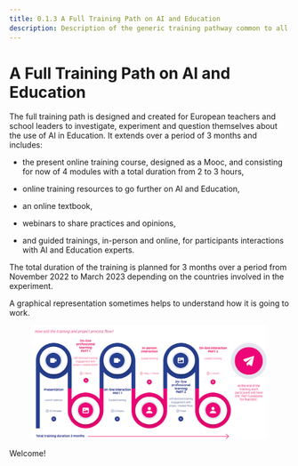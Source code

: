 ```yaml
---
title: 0.1.3 A Full Training Path on AI and Education
description: Description of the generic training pathway common to all partners
---
```

# A Full Training Path on AI and Education

The full training path is designed and created for European teachers and school leaders to investigate, experiment and question themselves about the use of AI in Education. It extends over a period of 3 months and includes:

-   the present online training course, designed as a Mooc, and consisting for now of 4 modules with a total duration from 2 to 3 hours,

-   online training resources to go further on AI and Education,

-   an online textbook,

-   webinars to share practices and opinions,

-   and guided trainings, in-person and online, for participants interactions with AI and Education experts.

The total duration of the training is planned for 3 months over a period from November 2022 to March 2023 depending on the countries involved in the experiment.

A graphical representation sometimes helps to understand how it is going to work.

<figure>
  <img src="Images/AI4T-Training-pathway-en.png" alt="AI4T total project duration"/>
</figure>

Welcome!
